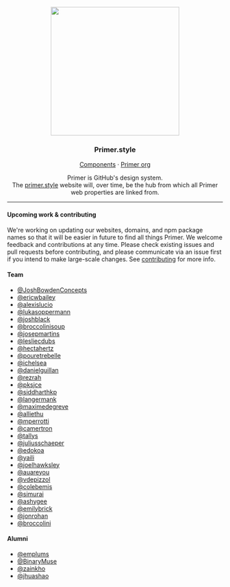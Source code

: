<p align="center">
  <img width="300px" src="readme-style.png">
</p>

<p align="center">
  <h3 align="center">Primer.style</h3>
</p>

<p align="center">
  <a href="https://primer.style/components">Components</a>
  ·
  <a href="https://github.com/primer">Primer org</a>
</p>

<p align="center">Primer is GitHub's design system.<br /> The <a href="https://primer.style/">primer.style</a> website will, over time, be the hub from which all Primer web properties are linked from.
</p>

---

#### Upcoming work & contributing

We're working on updating our websites, domains, and npm package names so that it will be easier in future to find all things Primer. We welcome feedback and contributions at any time. Please check existing issues and pull requests before contributing, and please communicate via an issue first if you intend to make large-scale changes. See [contributing](.github/CONTRIBUTING.md) for more info.

#### Team
- [@JoshBowdenConcepts](https://github.com/JoshBowdenConcepts)
- [@ericwbailey](https://github.com/ericwbailey)
- [@alexislucio](https://github.com/alexislucio)
- [@lukasoppermann](https://github.com/lukasoppermann)
- [@joshblack](https://github.com/joshblack) 
- [@broccolinisoup](https://github.com/broccolinisoup)
- [@josepmartins](https://github.com/josepmartins)
- [@lesliecdubs](https://github.com/lesliecdubs)
- [@hectahertz](https://github.com/hectahertz)
- [@pouretrebelle](https://github.com/pouretrebelle)
- [@ichelsea](https://github.com/ichelsea)
- [@danielguillan](https://github.com/danielguillan)
- [@rezrah](https://github.com/rezrah)
- [@pksjce](https://github.com/pksjce)
- [@siddharthkp](https://github.com/siddharthkp)
- [@langermank](https://github.com/langermank)
- [@maximedegreve](https://github.com/maximedegreve)
- [@alliethu](https://github.com/alliethu)
- [@mperrotti](https://github.com/mperrotti)
- [@camertron](https://github.com/camertron)
- [@tallys](https://github.com/tallys)
- [@juliusschaeper](https://github.com/juliusschaeper)
- [@edokoa](https://github.com/edokoa)
- [@yaili](https://github.com/yaili)
- [@joelhawksley](https://github.com/joelhawksley)
- [@auareyou](https://github.com/auareyou)
- [@vdepizzol](https://github.com/vdepizzol)
- [@colebemis](https://github.com/colebemis)
- [@simurai](https://github.com/simurai)
- [@ashygee](https://github.com/ashygee)
- [@emilybrick](https://github.com/emilybrick)
- [@jonrohan](https://github.com/jonrohan)
- [@broccolini](https://github.com/broccolini)

#### Alumni
- [@emplums](https://github.com/emplums)
- [@BinaryMuse](https://github.com/BinaryMuse)
- [@zainkho](https://github.com/zainkho)
- [@jhuashao](https://github.com/jhuashao)
